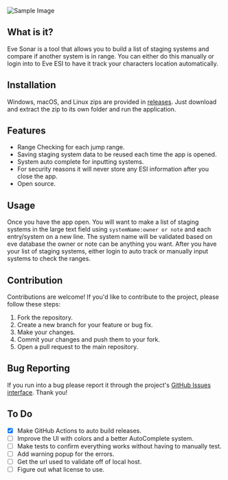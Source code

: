 ![Sample Image](https://raw.githubusercontent.com/sythe7448/EveStagingSystemRangeChecker/master/images/sample.png)

## What is it?
Eve Sonar is a tool that allows you to build a list of staging systems and compare if another system is in range. You can either do this manually or login into to Eve ESI to have it track your characters location automatically.

## Installation
Windows, macOS, and Linux zips are provided in [releases](https://github.com/sythe7448/Eve-Sonar/releases/). Just download and extract the zip to its own folder and run the application.

## Features
- Range Checking for each jump range.
- Saving staging system data to be reused each time the app is opened.
- System auto complete for inputting systems.
- For security reasons it will never store any ESI information after you close the app.
- Open source.

## Usage
Once you have the app open. You will want to make a list of staging systems in the large text field using `systemName:owner or note` and each entry/system on a new line. The system name will be validated based on eve database the owner or note can be anything you want. After you have your list of staging systems, either login to auto track or manually input systems to check the ranges.

## Contribution
Contributions are welcome! If you'd like to contribute to the project, please follow these steps:

1. Fork the repository.
2. Create a new branch for your feature or bug fix.
3. Make your changes.
4. Commit your changes and push them to your fork.
5. Open a pull request to the main repository.

## Bug Reporting
If you run into a bug please report it  through the project's [GitHub Issues interface](https://github.com/sythe7448/Eve-Sonar/issues). Thank you!

## To Do
- [x] Make GitHub Actions to auto build releases.
- [ ] Improve the UI with colors and a better AutoComplete system.
- [ ] Make tests to confirm everything works without having to manually test.
- [ ] Add warning popup for the errors.
- [ ] Get the url used to validate off of local host.
- [ ] Figure out what license to use.